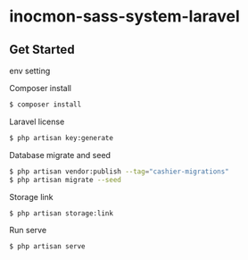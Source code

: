 # inocmon-sass-system-laravel

## Get Started

env setting

Composer install

```sh
$ composer install
```

Laravel license

```sh
$ php artisan key:generate
```

Database migrate and seed

```sh
$ php artisan vendor:publish --tag="cashier-migrations"
$ php artisan migrate --seed
```

Storage link

```sh
$ php artisan storage:link
```

Run serve

```sh
$ php artisan serve
```
